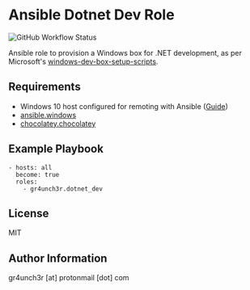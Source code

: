 # Ansible Dotnet Dev Role

![GitHub Workflow Status](https://img.shields.io/github/workflow/status/gr4unch3r/ansible-role-dotnet-dev/galaxy-import?label=Ansible%20Galaxy&logo=ansible)

Ansible role to provision a Windows box for .NET development, as per Microsoft's [windows-dev-box-setup-scripts](https://github.com/microsoft/windows-dev-box-setup-scripts).

## Requirements

- Windows 10 host configured for remoting with Ansible ([Guide](https://docs.ansible.com/ansible/latest/user_guide/windows_setup.html))
- [ansible.windows](https://galaxy.ansible.com/ansible/windows)
- [chocolatey.chocolatey](https://galaxy.ansible.com/chocolatey/chocolatey)

## Example Playbook

```
- hosts: all
  become: true
  roles:
    - gr4unch3r.dotnet_dev
```

## License

MIT

## Author Information

gr4unch3r [at] protonmail [dot] com
